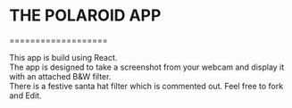 # THE POLAROID APP

===================

This app is build using React.  
The app is designed to take a screenshot from your webcam and display it with an attached B&W filter.  
There is a festive santa hat filter which is commented out. Feel free to fork and Edit.

